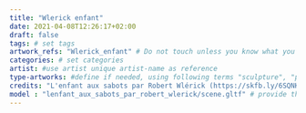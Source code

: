 ```yaml
---
title: "Wlerick enfant"
date: 2021-04-08T12:26:17+02:00
draft: false
tags: # set tags
artwork_refs: "Wlerick_enfant" # Do not touch unless you know what you are doing
categories: # set categories
artist: #use artist unique artist-name as reference
type-artworks: #define if needed, using following terms "sculpture", "painting", "mixed-media"
credits: "L'enfant aux sabots par Robert Wlérick (https://skfb.ly/6SQNK) by Alienor.org, Conseil des musées is licensed under CC Attribution-NonCommercial-NoDerivs (http://creativecommons.org/licenses/by-nc-nd/4.0/)." # add credits if required
model : "lenfant_aux_sabots_par_robert_wlerick/scene.gltf" # provide the url path to the model
---
```

